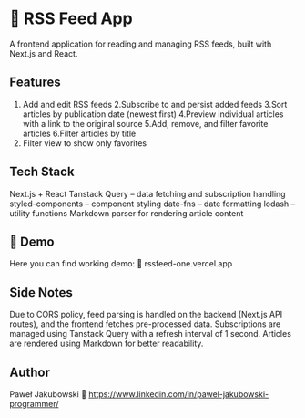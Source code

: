 # 📰 RSS Feed App
A frontend application for reading and managing RSS feeds, built with Next.js and React.

## Features
  1. Add and edit RSS feeds
  2.Subscribe to and persist added feeds
  3.Sort articles by publication date (newest first)
  4.Preview individual articles with a link to the original source
  5.Add, remove, and filter favorite articles
  6.Filter articles by title
  7. Filter view to show only favorites

## Tech Stack
Next.js + React
Tanstack Query – data fetching and subscription handling
styled-components – component styling
date-fns – date formatting
lodash – utility functions
Markdown parser for rendering article content

## 🚀 Demo
Here you can find working demo:
🔗 rssfeed-one.vercel.app

## Side Notes
Due to CORS policy, feed parsing is handled on the backend (Next.js API routes), and the frontend fetches pre-processed data. Subscriptions are managed using Tanstack Query with a refresh interval of 1 second. Articles are rendered using Markdown for better readability.

## Author
Paweł Jakubowski
🔗 https://www.linkedin.com/in/pawel-jakubowski-programmer/
